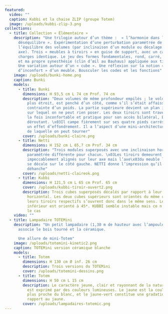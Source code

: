 ```yaml
---
featured:
  video: ""
  caption: Kubbi et la chaise ZLIP (groupe Totem)
  image: /uploads/kubbi-zlip-3.png
collections:
  - title: Collection « Élémentaire »
    description: "Une trilogie autour d’un thème :  « l’harmonie dans le
      déséquilibre ». Expérimentation d’une perturbation paramétrée de
      l’équilibre des volumes (par inclinaison d’un module ou décalage d’un
      axe). Trois « meubles à tiroirs » en guise de support, avec un cahier des
      charges identique. Le jeu des formes fondamentales, rond, carré, triangle
      et ma propre synesthésie (clin d’œil au Bauhaus) appliquée aux tiroirs.
      Une variation autour d’un « cube ». Une réflexion sur la notion «
      d’inconfort » d’un meuble. Bousculer les codes et les fonctions"
    image: /uploads/bunki-home.png
    caption: Bunki
    models:
      - title: Bunki
        dimensions: H 93,5 cm L 74 cm Prof. 74 cm
        description: "Deux volumes de même profondeur empilés ; le volume supérieur,
          plus étroit, est penché d’un côté, comme s’il s’était affaissé sous la
          contrainte d’un poids. La partie supérieure devient un plan incliné
          sur lequel on ne peut rien poser. Les deux tiroirs sont traversants. A
          la fois inconfortable et pratique pour son accès bilatéral, BUNKI est
          déroutant. \x03Il campe fièrement sur ses quatre pieds carrés malgré
          un effet d’effondrement. Il a l’aspect d’une mini-architecture autour
          de laquelle on peut tourner"
        cover: /uploads/bunki-claire.png
      - title: Netti
        dimensions: H 152 cm L 65,7 cm Prof. 34 cm
        description: "Trois modules superposés avec une inclinaison horizontale
          paramétrée différente pour chacun. \x03Les tiroirs demeurent
          impeccablement alignés sur leur axe mais l’axe\x03du meuble lui-même
          se décale sur le côté gauche. NETTI donne l’impression qu’il se
          déhanche"
        cover: /uploads/netti-claireok.png
      - title: Kubbi
        dimensions: H 121,5 cm L 65 cm Prof. 65 cm
        cover: /uploads/kubbi-tiroir-ouvert2.png
        description: Trois cubes superposés décalés par rapport à leur axe vertical et
          horizontal. Les deux cubes supérieurs sont orientés du même côté,
          leurs tiroirs respectifs s’ouvrent donc dans le même sens. Le cube
          inférieur est orienté à 45*. KUBBI semble instable mais ce n’est pas
          le cas
    video: ""
  - title: Lampadaire TOTEMini
    description: "Un petit lampadaire (1,30 m de hauteur avec l’ampoule) \x03qui
      associe le bois tourné et la céramique.

      Une allure de mini-Totem"
    image: /uploads/totemini-kinetic2.png
    caption: TOTEMini version céramique blanche
    models:
      - title: Totem
        dimensions: H 130 cm Ø inf. 26 cm
        description: Trois versions du TOTEMini
        cover: /uploads/totemini-dessins.png
      - title: Totem
        dimensions: H 50 cm L 15 cm
        description: Le caractère jeune, clair et rayonnant de la nature au printemps
          est exprimé par des couleurs lumineuses. Le jaune est la couleur la
          plus proche du blanc, et le jaune-vert constitue une gradation par
          rapport au jaune.
        cover: /uploads/lampadaires-totemic.png
---
```

